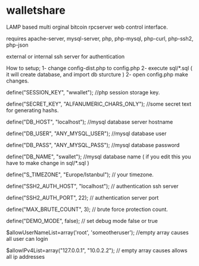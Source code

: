 walletshare
===========

LAMP based multi orginal bitcoin rpcserver web control interface.

requires
apache-server, mysql-server, php, php-mysql, php-curl, php-ssh2, php-json

external or internal ssh server for authentication

How to setup;
1- change config-dist.php to config.php
2- execute sql/*.sql ( it will create database, and import db sturcture  )
2- open config.php make changes.

define("SESSION_KEY", "wwallet"); //php session storage key.

define("SECRET_KEY", "ALFANUMERIC_CHARS_ONLY"); //some secret text for generating hashs.

define("DB_HOST", "localhost"); //mysql database server hostname

define("DB_USER", "ANY_MYSQL_USER");  //mysql database user

define("DB_PASS", "ANY_MYSQL_PASS"); //mysql database password

define("DB_NAME", "swallet"); //mysql database name ( if you edit this you have to make change in sql/*.sql )

define("S_TIMEZONE", "Europe/Istanbul"); // your timezone.

define("SSH2_AUTH_HOST", "localhost"); // authentication ssh server

define("SSH2_AUTH_PORT", 22); // authentication server port 

define("MAX_BRUTE_COUNT", 3); // brute force protection count.

define("DEMO_MODE", false); // set debug mode false or true


$allowUserNameList=array('root', 'someotheruser'); //empty array causes all user can login 

$allowIPv4List=array("127.0.0.1", "10.0.2.2"); // empty array causes allows all ip addresses


